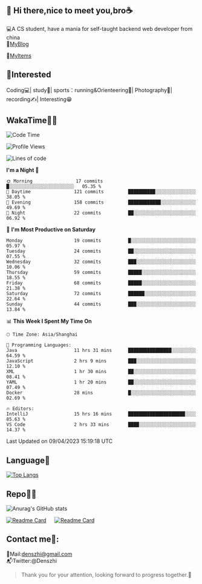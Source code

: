 👋 Hi there,nice to meet you,bro☕
---
💻A CS student, have a mania for self-taught backend web developer from china   
📌[MyBlog](https://github.com/HealUP/MyBlog)

📌[MyItems](https://healup.github.io/)

 <!-- waka-box start -->
 <!-- waka-box end -->
 
🧲**Interested**
--
Coding💻| study📖| sports：running&Orienteering🏃‍| Photography📸| recording✍️| Interesting😁

WakaTime👨‍💻
---
<!--START_SECTION:waka-->
![Code Time](http://img.shields.io/badge/Code%20Time-36%20hrs%2044%20mins-blue)

![Profile Views](http://img.shields.io/badge/Profile%20Views-31-blue)

![Lines of code](https://img.shields.io/badge/From%20Hello%20World%20I%27ve%20Written-149.1%20thousand%20lines%20of%20code-blue)

**I'm a Night 🦉** 

```text
🌞 Morning                17 commits          █░░░░░░░░░░░░░░░░░░░░░░░░   05.35 % 
🌆 Daytime                121 commits         ██████████░░░░░░░░░░░░░░░   38.05 % 
🌃 Evening                158 commits         ████████████░░░░░░░░░░░░░   49.69 % 
🌙 Night                  22 commits          ██░░░░░░░░░░░░░░░░░░░░░░░   06.92 % 
```
📅 **I'm Most Productive on Saturday** 

```text
Monday                   19 commits          █░░░░░░░░░░░░░░░░░░░░░░░░   05.97 % 
Tuesday                  24 commits          ██░░░░░░░░░░░░░░░░░░░░░░░   07.55 % 
Wednesday                32 commits          ███░░░░░░░░░░░░░░░░░░░░░░   10.06 % 
Thursday                 59 commits          █████░░░░░░░░░░░░░░░░░░░░   18.55 % 
Friday                   68 commits          █████░░░░░░░░░░░░░░░░░░░░   21.38 % 
Saturday                 72 commits          ██████░░░░░░░░░░░░░░░░░░░   22.64 % 
Sunday                   44 commits          ███░░░░░░░░░░░░░░░░░░░░░░   13.84 % 
```


📊 **This Week I Spent My Time On** 

```text
🕑︎ Time Zone: Asia/Shanghai

💬 Programming Languages: 
Java                     11 hrs 31 mins      ████████████████░░░░░░░░░   64.59 % 
JavaScript               2 hrs 9 mins        ███░░░░░░░░░░░░░░░░░░░░░░   12.10 % 
XML                      1 hr 30 mins        ██░░░░░░░░░░░░░░░░░░░░░░░   08.41 % 
YAML                     1 hr 20 mins        ██░░░░░░░░░░░░░░░░░░░░░░░   07.49 % 
Docker                   28 mins             █░░░░░░░░░░░░░░░░░░░░░░░░   02.69 % 

🔥 Editors: 
IntelliJ                 15 hrs 16 mins      █████████████████████░░░░   85.63 % 
VS Code                  2 hrs 33 mins       ████░░░░░░░░░░░░░░░░░░░░░   14.37 % 
```


 Last Updated on 09/04/2023 15:19:18 UTC
<!--END_SECTION:waka-->

Language🚀
---
[![Top Langs](https://github-readme-stats.vercel.app/api/top-langs/?username=HealUP&layout=compact&hide_border=true)](https://github.com/HealUP)

Repo🧑‍💻
---
![Anurag's GitHub stats](https://github-readme-stats.vercel.app/api?username=HealUP&count_private=true&show_icons=true&theme=gruvbox&hide_border=true) 

[![Readme Card](https://github-readme-stats.vercel.app/api/pin/?username=HealUP&repo=InternetEy&theme=transparent)](https://github.com/HealUP/InternetEy) &emsp;
[![Readme Card](https://github-readme-stats.vercel.app/api/pin/?username=HealUP&repo=CampusExperience&theme=transparent)](https://github.com/HealUP/CampusExperience)


Contact me📱:
---
📮Mail:denszhi@gmail.com  
📬Twitter:@Denszhi  

> Thank you for your attention, looking forward to progress together.🎉
